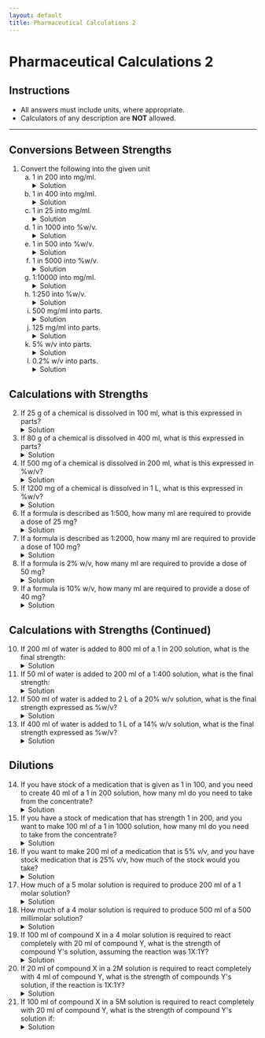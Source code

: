 ```yaml
---
layout: default
title: Pharmaceutical Calculations 2
---
```


<h1>Pharmaceutical Calculations 2</h1>

<div class="instructions">
    <h2>Instructions</h2>
    <ul>
        <li>All answers must include units, where appropriate.</li>
        <li>Calculators of any description are <strong>NOT</strong> allowed.</li>
    </ul>
</div>

<hr>

<h2>Conversions Between Strengths</h2>
<ol>
    <li>Convert the following into the given unit
        <ol type="a">
            <li>1 in 200 into mg/ml.
                <details class="solution-details">
                    <summary>Solution</summary>
                    <div class="solution-content">
                        <p>$1~\text{in}~200 \implies 1~\text{g} : 200~\text{ml}$</p>
                        <p>$\implies 1000~\text{mg} : 200~\text{ml}$</p>
                        <p>Divide by 200 to find mg per ml:</p>
                        <p>$\implies \frac{1000}{200}~\text{mg} : \frac{200}{200}~\text{ml}$</p>
                        <p>$\implies 5~\text{mg} : 1~\text{ml}$</p>
                        <p>So, <strong>$5~\text{mg/ml}$</strong></p>
                    </div>
                </details>
            </li>
            <li>1 in 400 into mg/ml.
                <details class="solution-details">
                    <summary>Solution</summary>
                    <div class="solution-content">
                        <p>$1~\text{in}~400 \implies 1~\text{g} : 400~\text{ml}$</p>
                        <p>$\implies 1000~\text{mg} : 400~\text{ml}$</p>
                        <p>Divide by 400 to find mg per ml:</p>
                        <p>$\implies \frac{1000}{400}~\text{mg} : \frac{400}{400}~\text{ml}$</p>
                        <p>$\implies 2.5~\text{mg} : 1~\text{ml}$</p>
                        <p>So, <strong>$2.5~\text{mg/ml}$</strong></p>
                    </div>
                </details>
            </li>
            <li>1 in 25 into mg/ml.
                <details class="solution-details">
                    <summary>Solution</summary>
                    <div class="solution-content">
                        <p>$1~\text{in}~25 \implies 1~\text{g} : 25~\text{ml}$</p>
                        <p>$\implies 1000~\text{mg} : 25~\text{ml}$</p>
                        <p>Divide by 25 to find mg per ml:</p>
                        <p>$\implies \frac{1000}{25}~\text{mg} : \frac{25}{25}~\text{ml}$</p>
                        <p>$\implies 40~\text{mg} : 1~\text{ml}$</p>
                        <p>So, <strong>$40~\text{mg/ml}$</strong></p>
                    </div>
                </details>
            </li>
            <li>1 in 1000 into %w/v.
                <details class="solution-details">
                    <summary>Solution</summary>
                    <div class="solution-content">
                        <p>$1~\text{in}~1000 \implies 1~\text{g} : 1000~\text{ml}$</p>
                        <p>To express as %w/v, we need grams per 100 ml. Divide by 10 to get 100 ml:</p>
                        <p>$\implies \frac{1}{10}~\text{g} : \frac{1000}{10}~\text{ml}$</p>
                        <p>$\implies 0.1~\text{g} : 100~\text{ml}$</p>
                        <p>So, <strong>$0.1\%~\text{w/v}$</strong></p>
                    </div>
                </details>
            </li>
            <li>1 in 500 into %w/v.
                <details class="solution-details">
                    <summary>Solution</summary>
                    <div class="solution-content">
                        <p>$1~\text{in}~500 \implies 1~\text{g} : 500~\text{ml}$</p>
                        <p>To express as %w/v, we need grams per 100 ml. Divide by 5 to get 100 ml:</p>
                        <p>$\implies \frac{1}{5}~\text{g} : \frac{500}{5}~\text{ml}$</p>
                        <p>$\implies 0.2~\text{g} : 100~\text{ml}$</p>
                        <p>So, <strong>$0.2\%~\text{w/v}$</strong></p>
                    </div>
                </details>
            </li>
            <li>1 in 5000 into %w/v.
                <details class="solution-details">
                    <summary>Solution</summary>
                    <div class="solution-content">
                        <p>$1~\text{in}~5000 \implies 1~\text{g} : 5000~\text{ml}$</p>
                        <p>To express as %w/v, we need grams per 100 ml. Divide by 50 to get 100 ml:</p>
                        <p>$\implies \frac{1}{50}~\text{g} : \frac{5000}{50}~\text{ml}$</p>
                        <p>$\implies 0.02~\text{g} : 100~\text{ml}$</p>
                        <p>So, <strong>$0.02\%~\text{w/v}$</strong></p>
                    </div>
                </details>
            </li>
            <li>1:10000 into mg/ml.
                <details class="solution-details">
                    <summary>Solution</summary>
                    <div class="solution-content">
                        <p>$1:10000 \implies 1~\text{g} : 10000~\text{ml}$</p>
                        <p>$\implies 1000~\text{mg} : 10000~\text{ml}$</p>
                        <p>Divide by 10000 to find mg per ml:</p>
                        <p>$\implies \frac{1000}{10000}~\text{mg} : \frac{10000}{10000}~\text{ml}$</p>
                        <p>$\implies 0.1~\text{mg} : 1~\text{ml}$</p>
                        <p>So, <strong>$0.1~\text{mg/ml}$</strong></p>
                    </div>
                </details>
            </li>
            <li>1:250 into %w/v.
                <details class="solution-details">
                    <summary>Solution</summary>
                    <div class="solution-content">
                        <p>$1:250 \implies 1~\text{g} : 250~\text{ml}$</p>
                        <p>To express as %w/v, we need grams per 100 ml. Divide by 2.5 to get 100 ml:</p>
                        <p>$\implies \frac{1}{2.5}~\text{g} : \frac{250}{2.5}~\text{ml}$</p>
                        <p>$\implies 0.4~\text{g} : 100~\text{ml}$</p>
                        <p>So, <strong>$0.4\%~\text{w/v}$</strong></p>
                    </div>
                </details>
            </li>
            <li>500 mg/ml into parts.
                <details class="solution-details">
                    <summary>Solution</summary>
                    <div class="solution-content">
                        <p>$500~\text{mg/ml} \implies 500~\text{mg} : 1~\text{ml}$</p>
                        <p>$\implies 0.5~\text{g} : 1~\text{ml}$</p>
                        <p>We want to find $1~\text{g} : X~\text{ml}$. Multiply by 2:</p>
                        <p>$\implies 1~\text{g} : 2~\text{ml}$</p>
                        <p>So, <strong>1 in 2 (1:2)</strong></p>
                    </div>
                </details>
            </li>
            <li>125 mg/ml into parts.
                <details class="solution-details">
                    <summary>Solution</summary>
                    <div class="solution-content">
                        <p>$125~\text{mg/ml} \implies 125~\text{mg} : 1~\text{ml}$</p>
                        <p>We want to find $1~\text{g} : X~\text{ml}$, which is $1000~\text{mg} : X~\text{ml}$.</p>
                        <p>Multiply by 8 to get 1000 mg:</p>
                        <p>$\implies (125 \times 8)~\text{mg} : (1 \times 8)~\text{ml}$</p>
                        <p>$\implies 1000~\text{mg} : 8~\text{ml}$</p>
                        <p>$\implies 1~\text{g} : 8~\text{ml}$</p>
                        <p>So, <strong>1 in 8 (1:8)</strong></p>
                    </div>
                </details>
            </li>
            <li>5% w/v into parts.
                <details class="solution-details">
                    <summary>Solution</summary>
                    <div class="solution-content">
                        <p>$5\%~\text{w/v} \implies 5~\text{g} : 100~\text{ml}$</p>
                        <p>We want to find $1~\text{g} : X~\text{ml}$. Divide by 5:</p>
                        <p>$\implies \frac{5}{5}~\text{g} : \frac{100}{5}~\text{ml}$</p>
                        <p>$\implies 1~\text{g} : 20~\text{ml}$</p>
                        <p>So, <strong>1 in 20 (1:20)</strong></p>
                    </div>
                </details>
            </li>
            <li>0.2% w/v into parts.
                <details class="solution-details">
                    <summary>Solution</summary>
                    <div class="solution-content">
                        <p>$0.2\%~\text{w/v} \implies 0.2~\text{g} : 100~\text{ml}$</p>
                        <p>We want to find $1~\text{g} : X~\text{ml}$. Multiply by 5:</p>
                        <p>$\implies (0.2 \times 5)~\text{g} : (100 \times 5)~\text{ml}$</p>
                        <p>$\implies 1~\text{g} : 500~\text{ml}$</p>
                        <p>So, <strong>1 in 500 (1:500)</strong></p>
                    </div>
                </details>
            </li>
        </ol>
    </li>
</ol>

<h2>Calculations with Strengths</h2>
<ol start="2">
    <li>If 25 g of a chemical is dissolved in 100 ml, what is this expressed in parts?
        <details class="solution-details">
            <summary>Solution</summary>
            <div class="solution-content">
                <p>$25~\text{g} : 100~\text{ml}$</p>
                <p>Divide by 25 to find 1g per X ml:</p>
                <p>$\implies \frac{25}{25}~\text{g} : \frac{100}{25}~\text{ml}$</p>
                <p>$\implies 1~\text{g} : 4~\text{ml}$</p>
                <p>So, <strong>1 in 4 (1:4)</strong></p>
            </div>
        </details>
    </li>
    <li>If 80 g of a chemical is dissolved in 400 ml, what is this expressed in parts?
        <details class="solution-details">
            <summary>Solution</summary>
            <div class="solution-content">
                <p>$80~\text{g} : 400~\text{ml}$</p>
                <p>Divide by 80 to find 1g per X ml:</p>
                <p>$\implies \frac{80}{80}~\text{g} : \frac{400}{80}~\text{ml}$</p>
                <p>$\implies 1~\text{g} : 5~\text{ml}$</p>
                <p>So, <strong>1 in 5 (1:5)</strong></p>
            </div>
        </details>
    </li>
    <li>If 500 mg of a chemical is dissolved in 200 ml, what is this expressed in %w/v?
        <details class="solution-details">
            <summary>Solution</summary>
            <div class="solution-content">
                <p>$500~\text{mg} : 200~\text{ml}$</p>
                <p>Convert mg to g:</p>
                <p>$\implies 0.5~\text{g} : 200~\text{ml}$</p>
                <p>To express as %w/v, we need grams per 100 ml. Divide by 2:</p>
                <p>$\implies \frac{0.5}{2}~\text{g} : \frac{200}{2}~\text{ml}$</p>
                <p>$\implies 0.25~\text{g} : 100~\text{ml}$</p>
                <p>So, <strong>$0.25\%~\text{w/v}$</strong></p>
            </div>
        </details>
    </li>
    <li>If 1200 mg of a chemical is dissolved in 1 L, what is this expressed in %w/v?
        <details class="solution-details">
            <summary>Solution</summary>
            <div class="solution-content">
                <p>$1200~\text{mg} : 1~\text{L}$</p>
                <p>Convert mg to g and L to ml:</p>
                <p>$\implies 1.2~\text{g} : 1000~\text{ml}$</p>
                <p>To express as %w/v, we need grams per 100 ml. Divide by 10:</p>
                <p>$\implies \frac{1.2}{10}~\text{g} : \frac{1000}{10}~\text{ml}$</p>
                <p>$\implies 0.12~\text{g} : 100~\text{ml}$</p>
                <p>So, <strong>$0.12\%~\text{w/v}$</strong></p>
            </div>
        </details>
    </li>
    <li>If a formula is described as 1:500, how many ml are required to provide a dose of 25 mg?
        <details class="solution-details">
            <summary>Solution</summary>
            <div class="solution-content">
                <p>$1:500 \implies 1~\text{g} : 500~\text{ml}$</p>
                <p>$\implies 1000~\text{mg} : 500~\text{ml}$</p>
                <p>To find ml for 25 mg, first find ml for 100 mg (divide by 10):</p>
                <p>$\implies \frac{1000}{10}~\text{mg} : \frac{500}{10}~\text{ml}$</p>
                <p>$\implies 100~\text{mg} : 50~\text{ml}$</p>
                <p>Now find ml for 25 mg (divide by 4):</p>
                <p>$\implies \frac{100}{4}~\text{mg} : \frac{50}{4}~\text{ml}$</p>
                <p>$\implies 25~\text{mg} : 12.5~\text{ml}$</p>
                <p>So, <strong>$12.5~\text{ml}$</strong> are required.</p>
            </div>
        </details>
    </li>
    <li>If a formula is described as 1:2000, how many ml are required to provide a dose of 100 mg?
        <details class="solution-details">
            <summary>Solution</summary>
            <div class="solution-content">
                <p>$1:2000 \implies 1~\text{g} : 2000~\text{ml}$</p>
                <p>$\implies 1000~\text{mg} : 2000~\text{ml}$</p>
                <p>To find ml for 100 mg, divide by 10:</p>
                <p>$\implies \frac{1000}{10}~\text{mg} : \frac{2000}{10}~\text{ml}$</p>
                <p>$\implies 100~\text{mg} : 200~\text{ml}$</p>
                <p>So, <strong>$200~\text{ml}$</strong> are required.</p>
            </div>
        </details>
    </li>
    <li>If a formula is 2% w/v, how many ml are required to provide a dose of 50 mg?
        <details class="solution-details">
            <summary>Solution</summary>
            <div class="solution-content">
                <p>$2\%~\text{w/v} \implies 2~\text{g} : 100~\text{ml}$</p>
                <p>$\implies 2000~\text{mg} : 100~\text{ml}$</p>
                <p>To find ml for 50 mg, first find ml for 200 mg (divide by 10):</p>
                <p>$\implies \frac{2000}{10}~\text{mg} : \frac{100}{10}~\text{ml}$</p>
                <p>$\implies 200~\text{mg} : 10~\text{ml}$</p>
                <p>Now find ml for 50 mg (divide by 4):</p>
                <p>$\implies \frac{200}{4}~\text{mg} : \frac{10}{4}~\text{ml}$</p>
                <p>$\implies 50~\text{mg} : 2.5~\text{ml}$</p>
                <p>So, <strong>$2.5~\text{ml}$</strong> are required.</p>
            </div>
        </details>
    </li>
    <li>If a formula is 10% w/v, how many ml are required to provide a dose of 40 mg?
        <details class="solution-details">
            <summary>Solution</summary>
            <div class="solution-content">
                <p>$10\%~\text{w/v} \implies 10~\text{g} : 100~\text{ml}$</p>
                <p>$\implies 10000~\text{mg} : 100~\text{ml}$</p>
                <p>To find ml for 40 mg, first find ml for 10 mg (divide by 1000):</p>
                <p>$\implies \frac{10000}{1000}~\text{mg} : \frac{100}{1000}~\text{ml}$</p>
                <p>$\implies 10~\text{mg} : 0.1~\text{ml}$</p>
                <p>Now find ml for 40 mg (multiply by 4):</p>
                <p>$\implies (10 \times 4)~\text{mg} : (0.1 \times 4)~\text{ml}$</p>
                <p>$\implies 40~\text{mg} : 0.4~\text{ml}$</p>
                <p>So, <strong>$0.4~\text{ml}$</strong> are required.</p>
            </div>
        </details>
    </li>
</ol>

<h2>Calculations with Strengths (Continued)</h2>
<ol start="10">
    <li>If 200 ml of water is added to 800 ml of a 1 in 200 solution, what is the final strength:
        <details class="solution-details">
            <summary>Solution</summary>
            <div class="solution-content">
                <p>Original strength: $1~\text{in}~200 \implies 1~\text{g} : 200~\text{ml}$</p>
                <p>For 800 ml of solution: $(1 \times 4)~\text{g} : (200 \times 4)~\text{ml} \implies 4~\text{g} : 800~\text{ml}$</p>
                <p>Add 200 ml of water: $4~\text{g} : (800 + 200)~\text{ml} \implies 4~\text{g} : 1000~\text{ml}$</p>
                <ol type="a">
                    <li>Expressed in parts?
                        <p>We have $4~\text{g} : 1000~\text{ml}$. Divide by 4 to get 1g per X ml:</p>
                        <p>$\implies \frac{4}{4}~\text{g} : \frac{1000}{4}~\text{ml}$</p>
                        <p>$\implies 1~\text{g} : 250~\text{ml}$</p>
                        <p>So, the final strength is <strong>1 in 250</strong>.</p>
                    </li>
                    <li>Expressed in %w/v?
                        <p>We have $4~\text{g} : 1000~\text{ml}$. To express as %w/v, we need grams per 100 ml. Divide by 10:</p>
                        <p>$\implies \frac{4}{10}~\text{g} : \frac{1000}{10}~\text{ml}$</p>
                        <p>$\implies 0.4~\text{g} : 100~\text{ml}$</p>
                        <p>So, the final strength is <strong>$0.4\%~\text{w/v}$</strong>.</p>
                    </li>
                </ol>
            </div>
        </details>
    </li>
    <li>If 50 ml of water is added to 200 ml of a 1:400 solution, what is the final strength:
        <details class="solution-details">
            <summary>Solution</summary>
            <div class="solution-content">
                <p>Original strength: $1:400 \implies 1~\text{g} : 400~\text{ml}$</p>
                <p>For 200 ml of solution: $\frac{1}{2}~\text{g} : \frac{400}{2}~\text{ml} \implies 0.5~\text{g} : 200~\text{ml}$</p>
                <p>Add 50 ml of water: $0.5~\text{g} : (200 + 50)~\text{ml} \implies 0.5~\text{g} : 250~\text{ml}$</p>
                <ol type="a">
                    <li>Expressed in parts?
                        <p>We have $0.5~\text{g} : 250~\text{ml}$. Multiply by 2 to get 1g per X ml:</p>
                        <p>$\implies (0.5 \times 2)~\text{g} : (250 \times 2)~\text{ml}$</p>
                        <p>$\implies 1~\text{g} : 500~\text{ml}$</p>
                        <p>So, the final strength is <strong>1 in 500</strong>.</p>
                    </li>
                    <li>Expressed in %w/v?
                        <p>We have $0.5~\text{g} : 250~\text{ml}$. To express as %w/v, we need grams per 100 ml. Divide by 2.5:</p>
                        <p>$\implies \frac{0.5}{2.5}~\text{g} : \frac{250}{2.5}~\text{ml}$</p>
                        <p>$\implies 0.2~\text{g} : 100~\text{ml}$</p>
                        <p>So, the final strength is <strong>$0.2\%~\text{w/v}$</strong>.</p>
                    </li>
                </ol>
            </div>
        </details>
    </li>
    <li>If 500 ml of water is added to 2 L of a 20% w/v solution, what is the final strength expressed as %w/v?
        <details class="solution-details">
            <summary>Solution</summary>
            <div class="solution-content">
                <p>Original strength: $20\%~\text{w/v} \implies 20~\text{g} : 100~\text{ml}$</p>
                <p>Convert 2 L to 2000 ml. For 2000 ml of solution:</p>
                <p>$\implies (20 \times 20)~\text{g} : (100 \times 20)~\text{ml} \implies 400~\text{g} : 2000~\text{ml}$</p>
                <p>Add 500 ml of water: $400~\text{g} : (2000 + 500)~\text{ml} \implies 400~\text{g} : 2500~\text{ml}$</p>
                <p>To express as %w/v, we need grams per 100 ml. Divide by 25:</p>
                <p>$\implies \frac{400}{25}~\text{g} : \frac{2500}{25}~\text{ml}$</p>
                <p>$\implies 16~\text{g} : 100~\text{ml}$</p>
                <p>So, the final strength is <strong>$16\%~\text{w/v}$</strong>.</p>
            </div>
        </details>
    </li>
    <li>If 400 ml of water is added to 1 L of a 14% w/v solution, what is the final strength expressed as %w/v?
        <details class="solution-details">
            <summary>Solution</summary>
            <div class="solution-content">
                <p>Original strength: $14\%~\text{w/v} \implies 14~\text{g} : 100~\text{ml}$</p>
                <p>Convert 1 L to 1000 ml. For 1000 ml of solution:</p>
                <p>$\implies (14 \times 10)~\text{g} : (100 \times 10)~\text{ml} \implies 140~\text{g} : 1000~\text{ml}$</p>
                <p>Add 400 ml of water: $140~\text{g} : (1000 + 400)~\text{ml} \implies 140~\text{g} : 1400~\text{ml}$</p>
                <p>To express as %w/v, we need grams per 100 ml. Divide by 14:</p>
                <p>$\implies \frac{140}{14}~\text{g} : \frac{1400}{14}~\text{ml}$</p>
                <p>$\implies 10~\text{g} : 100~\text{ml}$</p>
                <p>So, the final strength is <strong>$10\%~\text{w/v}$</strong>.</p>
            </div>
        </details>
    </li>
</ol>

<h2>Dilutions</h2>
<ol start="14">
    <li>If you have stock of a medication that is given as 1 in 100, and you need to create 40 ml of a 1 in 200 solution, how many ml do you need to take from the concentrate?
        <details class="solution-details">
            <summary>Solution</summary>
            <div class="solution-content">
                <p>Using the dilution formula $C1V1 = C2V2$</p>
                <p>$C1 = \frac{1}{100} = 0.01$ (stock concentration)</p>
                <p>$V1 = ?$ (volume of concentrate needed)</p>
                <p>$C2 = \frac{1}{200} = 0.005$ (desired final concentration)</p>
                <p>$V2 = 40~\text{ml}$ (desired final volume)</p>
                <p>$0.01 \times V1 = 0.005 \times 40$</p>
                <p>$V1 = \frac{0.005 \times 40}{0.01} = \frac{0.2}{0.01}$</p>
                <p>$V1 = \textbf{20 ml}$</p>
            </div>
        </details>
    </li>
    <li>If you have a stock of medication that has strength 1 in 200, and you want to make 100 ml of a 1 in 1000 solution, how many ml do you need to take from the concentrate?
        <details class="solution-details">
            <summary>Solution</summary>
            <div class="solution-content">
                <p>Using the dilution formula $C1V1 = C2V2$</p>
                <p>$C1 = \frac{1}{200} = 0.005$</p>
                <p>$V1 = ?$</p>
                <p>$C2 = \frac{1}{1000} = 0.001$</p>
                <p>$V2 = 100~\text{ml}$</p>
                <p>$0.005 \times V1 = 0.001 \times 100$</p>
                <p>$V1 = \frac{0.001 \times 100}{0.005} = \frac{0.1}{0.005}$</p>
                <p>$V1 = \textbf{20 ml}$</p>
            </div>
        </details>
    </li>
    <li>If you want to make 200 ml of a medication that is 5% v/v, and you have stock medication that is 25% v/v, how much of the stock would you take?
        <details class="solution-details">
            <summary>Solution</summary>
            <div class="solution-content">
                <p>Using the dilution formula $C1V1 = C2V2$</p>
                <p>$C1 = 25\%$ (stock concentration)</p>
                <p>$V1 = ?$ (volume of stock needed)</p>
                <p>$C2 = 5\%$ (desired final concentration)</p>
                <p>$V2 = 200~\text{ml}$ (desired final volume)</p>
                <p>$25 \times V1 = 5 \times 200$</p>
                <p>$V1 = \frac{5 \times 200}{25} = \frac{1000}{25}$</p>
                <p>$V1 = \textbf{40 ml}$</p>
            </div>
        </details>
    </li>
    <li>How much of a 5 molar solution is required to produce 200 ml of a 1 molar solution?
        <details class="solution-details">
            <summary>Solution</summary>
            <div class="solution-content">
                <p>Using the dilution formula $C1V1 = C2V2$</p>
                <p>$C1 = 5~M$ (stock concentration)</p>
                <p>$V1 = ?$ (volume of stock needed)</p>
                <p>$C2 = 1~M$ (desired final concentration)</p>
                <p>$V2 = 200~\text{ml}$ (desired final volume)</p>
                <p>$5 \times V1 = 1 \times 200$</p>
                <p>$V1 = \frac{1 \times 200}{5} = \frac{200}{5}$</p>
                <p>$V1 = \textbf{40 ml}$</p>
            </div>
        </details>
    </li>
    <li>How much of a 4 molar solution is required to produce 500 ml of a 500 millimolar solution?
        <details class="solution-details">
            <summary>Solution</summary>
            <div class="solution-content">
                <p>Convert 500 millimolar (mM) to Molar (M): $500~\text{mM} = 0.5~M$</p>
                <p>Using the dilution formula $C1V1 = C2V2$</p>
                <p>$C1 = 4~M$ (stock concentration)</p>
                <p>$V1 = ?$ (volume of stock needed)</p>
                <p>$C2 = 0.5~M$ (desired final concentration)</p>
                <p>$V2 = 500~\text{ml}$ (desired final volume)</p>
                <p>$4 \times V1 = 0.5 \times 500$</p>
                <p>$V1 = \frac{0.5 \times 500}{4} = \frac{250}{4}$</p>
                <p>$V1 = \textbf{62.5 ml}$</p>
            </div>
        </details>
    </li>
    <li>If 100 ml of compound X in a 4 molar solution is required to react completely with 20 ml of compound Y, what is the strength of compound Y's solution, assuming the reaction was 1X:1Y?
        <details class="solution-details">
            <summary>Solution</summary>
            <div class="solution-content">
                <p>Using the dilution/reaction formula $C1V1 = C2V2$ (for 1:1 reaction)</p>
                <p>$C1 = 4~M$ (concentration of X)</p>
                <p>$V1 = 100~\text{ml}$ (volume of X)</p>
                <p>$C2 = ?$ (concentration of Y)</p>
                <p>$V2 = 20~\text{ml}$ (volume of Y)</p>
                <p>$4 \times 100 = C2 \times 20$</p>
                <p>$C2 = \frac{4 \times 100}{20} = \frac{400}{20}$</p>
                <p>$C2 = \textbf{20 M}$</p>
                <p>For a 1X:1Y reaction, if Compound X is 4M, Compound Y is 20M.</p>
            </div>
        </details>
    </li>
    <li>If 20 ml of compound X in a 2M solution is required to react completely with 4 ml of compound Y, what is the strength of compounds Y's solution, if the reaction is 1X:1Y?
        <details class="solution-details">
            <summary>Solution</summary>
            <div class="solution-content">
                <p>Using the dilution/reaction formula $C1V1 = C2V2$ (for 1:1 reaction)</p>
                <p>$C1 = 2~M$ (concentration of X)</p>
                <p>$V1 = 20~\text{ml}$ (volume of X)</p>
                <p>$C2 = ?$ (concentration of Y)</p>
                <p>$V2 = 4~\text{ml}$ (volume of Y)</p>
                <p>$2 \times 20 = C2 \times 4$</p>
                <p>$C2 = \frac{2 \times 20}{4} = \frac{40}{4}$</p>
                <p>$C2 = \textbf{10 M}$</p>
                <p>For a 1X:1Y reaction, if Compound X is 2M, Compound Y is 10M.</p>
            </div>
        </details>
    </li>
    <li>If 100 ml of compound X in a 5M solution is required to react completely with 20 ml of compound Y, what is the strength of compound Y's solution if:
        <details class="solution-details">
            <summary>Solution</summary>
            <div class="solution-content">
                <p>First, calculate the concentration of Y if it were a 1:1 reaction:</p>
                <p>Using $C1V1 = C2V2$</p>
                <p>$C1 = 5~M$ (concentration of X)</p>
                <p>$V1 = 100~\text{ml}$ (volume of X)</p>
                <p>$C2 = ?$ (concentration of Y)</p>
                <p>$V2 = 20~\text{ml}$ (volume of Y)</p>
                <p>$5 \times 100 = C2 \times 20$</p>
                <p>$C2 = \frac{5 \times 100}{20} = \frac{500}{20}$</p>
                <p>$C2 = 25~M$ (This is the molarity of Y if the reaction ratio were 1:1)</p>
                <ol type="a">
                    <li>The reaction is 1X:1Y
                        <p>For a 1X:1Y reaction, the concentration of Y is the calculated 1:1 concentration.</p>
                        <p>Compound X is 5M. Compound Y is <strong>25M</strong>.</p>
                    </li>
                    <li>The reaction is 1X:2Y
                        <p>For a 1X:2Y reaction, Y reacts at twice the molar ratio, so its concentration would be twice the 1:1 concentration.</p>
                        <p>Compound X is 5M. Compound Y is $(25~M \times 2) = \textbf{50M}$.</p>
                    </li>
                    <li>The reaction is 1X:5Y
                        <p>For a 1X:5Y reaction, Y reacts at five times the molar ratio, so its concentration would be five times the 1:1 concentration.</p>
                        <p>Compound X is 5M. Compound Y is $(25~M \times 5) = \textbf{125M}$.</p>
                    </li>
                    <li>The reaction is 2X:5Y
                        <p>First, express 2X:5Y as 1X:Y ratio: $\frac{5}{2}Y = 2.5Y$. So, 1X:2.5Y.</p>
                        <p>For a 1X:2.5Y reaction, Y reacts at 2.5 times the molar ratio, so its concentration would be 2.5 times the 1:1 concentration.</p>
                        <p>Compound X is 5M. Compound Y is $(25~M \times 2.5) = \textbf{62.5M}$.</p>
                    </li>
                    <li>The reaction is 1X:0.5Y?
                        <p>For a 1X:0.5Y reaction, Y reacts at 0.5 times the molar ratio, so its concentration would be 0.5 times the 1:1 concentration.</p>
                        <p>Compound X is 5M. Compound Y is $(25~M \times 0.5) = \textbf{12.5M}$.</p>
                    </li>
                </ol>
            </div>
        </details>
    </li>
</ol>
